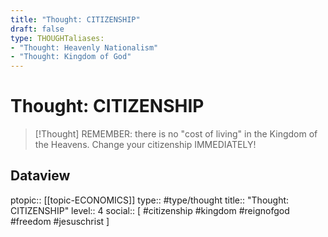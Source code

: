 ```yaml
---
title: "Thought: CITIZENSHIP"
draft: false
type: THOUGHTaliases:
- "Thought: Heavenly Nationalism"
- "Thought: Kingdom of God"
---
```

# Thought: CITIZENSHIP
> [!Thought]
> REMEMBER: there is no "cost of living" in the Kingdom of the Heavens.
> Change your citizenship IMMEDIATELY!

## Dataview
ptopic:: [[topic-ECONOMICS]]
type:: #type/thought
title:: "Thought: CITIZENSHIP"
level:: 4
social:: [ #citizenship #kingdom #reignofgod #freedom #jesuschrist ]